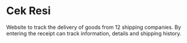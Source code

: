 # Cek Resi
Website to track the delivery of goods from 12 shipping companies. By entering the receipt can track information, details and shipping history.
